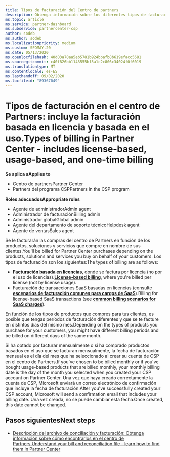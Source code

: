 ```yaml
---
title: Tipos de facturación del Centro de partners
description: Obtenga información sobre los diferentes tipos de facturación, períodos de facturación y fechas de facturación que puede ver en el centro de Partners.
ms.topic: article
ms.service: partner-dashboard
ms.subservice: partnercenter-csp
author: sodeb
ms.author: sodeb
ms.localizationpriority: medium
ms.custom: SEOMAY.20
ms.date: 05/13/2020
ms.openlocfilehash: 40d83a70aa5eb5781b924bbafb8b619efacc5681
ms.sourcegitcommit: c40f826bb1143555bf3a1c2c806c34024f0f6019
ms.translationtype: MT
ms.contentlocale: es-ES
ms.lasthandoff: 09/02/2020
ms.locfileid: "89367049"
---
```

# <a name="types-of-billing-in-partner-center---includes-license-based-usage-based-and-one-time-billing"></a><span data-ttu-id="c1366-103">Tipos de facturación en el centro de Partners: incluye la facturación basada en licencia y basada en el uso.</span><span class="sxs-lookup"><span data-stu-id="c1366-103">Types of billing in Partner Center - includes license-based, usage-based, and one-time billing</span></span>

<span data-ttu-id="c1366-104">**Se aplica a**</span><span class="sxs-lookup"><span data-stu-id="c1366-104">**Applies to**</span></span>

- <span data-ttu-id="c1366-105">Centro de partners</span><span class="sxs-lookup"><span data-stu-id="c1366-105">Partner Center</span></span>
- <span data-ttu-id="c1366-106">Partners del programa CSP</span><span class="sxs-lookup"><span data-stu-id="c1366-106">Partners in the CSP program</span></span>

<span data-ttu-id="c1366-107">**Roles adecuados**</span><span class="sxs-lookup"><span data-stu-id="c1366-107">**Appropriate roles**</span></span>

- <span data-ttu-id="c1366-108">Agente de administrador</span><span class="sxs-lookup"><span data-stu-id="c1366-108">Admin agent</span></span>
- <span data-ttu-id="c1366-109">Administrador de facturación</span><span class="sxs-lookup"><span data-stu-id="c1366-109">Billing admin</span></span>
- <span data-ttu-id="c1366-110">Administrador global</span><span class="sxs-lookup"><span data-stu-id="c1366-110">Global admin</span></span>
- <span data-ttu-id="c1366-111">Agente del departamento de soporte técnico</span><span class="sxs-lookup"><span data-stu-id="c1366-111">Helpdesk agent</span></span>
- <span data-ttu-id="c1366-112">Agente de ventas</span><span class="sxs-lookup"><span data-stu-id="c1366-112">Sales agent</span></span>

<span data-ttu-id="c1366-113">Se le facturarán las compras del centro de Partners en función de los productos, soluciones y servicios que compre en nombre de sus clientes.</span><span class="sxs-lookup"><span data-stu-id="c1366-113">You'll be billed for Partner Center purchases depending on the products, solutions and services you buy on behalf of your customers.</span></span> <span data-ttu-id="c1366-114">Los tipos de facturación son los siguientes:</span><span class="sxs-lookup"><span data-stu-id="c1366-114">The types of billing are as follows:</span></span>

- <span data-ttu-id="c1366-115">[**Facturación basada en licencias**](license-based-billing.md), donde se factura por licencia (no por el uso de licencias).</span><span class="sxs-lookup"><span data-stu-id="c1366-115">[**License-based billing**](license-based-billing.md), where you're billed per license (not by license usage).</span></span>
- <span data-ttu-id="c1366-116">Facturación de transacciones SaaS basadas en licencias (consulte [**escenarios de facturación comunes para cargos de SaaS**](common-billing-scenarios-saas.md)).</span><span class="sxs-lookup"><span data-stu-id="c1366-116">Billing for license-based SaaS transactions (see [**common billing scenarios for SaaS charges**](common-billing-scenarios-saas.md)).</span></span>

<span data-ttu-id="c1366-117">En función de los tipos de productos que compres para tus clientes, es posible que tengas períodos de facturación diferentes y que se te facture en distintos días del mismo mes.</span><span class="sxs-lookup"><span data-stu-id="c1366-117">Depending on the types of products you purchase for your customers, you might have different billing periods and be billed on different days of the same month.</span></span>

<span data-ttu-id="c1366-118">Si ha optado por facturar mensualmente o si ha comprado productos basados en el uso que se facturan mensualmente, la fecha de facturación mensual es el día del mes que ha seleccionado al crear su cuenta de CSP en el centro de Partners.</span><span class="sxs-lookup"><span data-stu-id="c1366-118">If you've chosen to be billed monthly or if you've bought usage-based products that are billed monthly, your monthly billing date is the day of the month you selected when you created your CSP account on Partner Center.</span></span> <span data-ttu-id="c1366-119">Una vez que haya creado correctamente la cuenta de CSP, Microsoft enviará un correo electrónico de confirmación que incluye la fecha de facturación.</span><span class="sxs-lookup"><span data-stu-id="c1366-119">After you've successfully created your CSP account, Microsoft will send a confirmation email that includes your billing date.</span></span> <span data-ttu-id="c1366-120">Una vez creada, no se puede cambiar esta fecha.</span><span class="sxs-lookup"><span data-stu-id="c1366-120">Once created, this date cannot be changed.</span></span>

## <a name="next-steps"></a><span data-ttu-id="c1366-121">Pasos siguientes</span><span class="sxs-lookup"><span data-stu-id="c1366-121">Next steps</span></span>

- [<span data-ttu-id="c1366-122">Descripción del archivo de conciliación y facturación: Obtenga información sobre cómo encontrarlos en el centro de Partners.</span><span class="sxs-lookup"><span data-stu-id="c1366-122">Understand your bill and reconciliation file - learn how to find them in Partner Center</span></span>](read-your-bill.md)